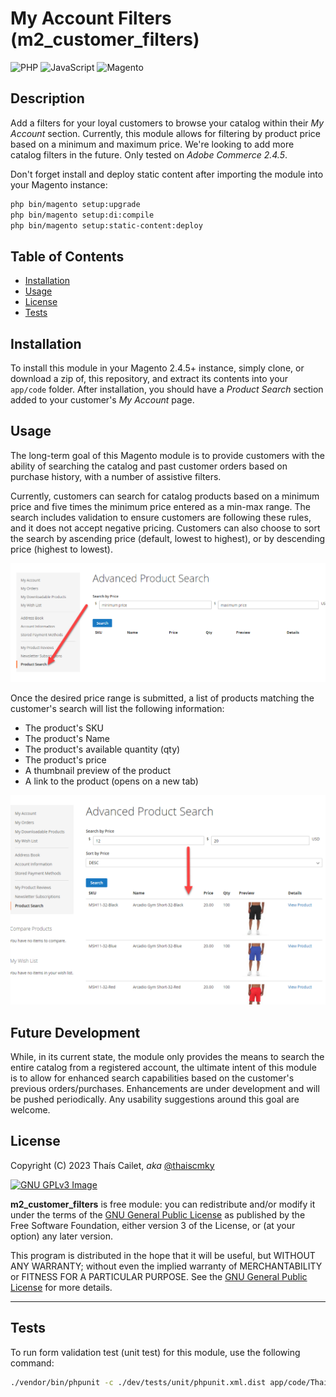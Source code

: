 # My Account Filters (m2_customer_filters)
![PHP](https://img.shields.io/badge/PHP-777BB4?style=for-the-badge&logo=php&logoColor=white)
![JavaScript](https://img.shields.io/badge/JavaScript-323330?style=for-the-badge&logo=javascript&logoColor=F7DF1E)
![Magento](https://img.shields.io/badge/Magento-EE672F.svg?style=for-the-badge&logo=Magento&logoColor=white)
## Description
Add a filters for your loyal customers to browse your catalog within their _My Account_ section. 
Currently, this module allows for filtering by product price based on a minimum and maximum price.
We're looking to add more catalog filters in the future. Only tested on _Adobe Commerce 2.4.5_. 

Don't forget install and deploy static content after importing the module into your Magento instance:

```bash
php bin/magento setup:upgrade
php bin/magento setup:di:compile
php bin/magento setup:static-content:deploy
```

## Table of Contents

- [Installation](#installation)
- [Usage](#usage)
- [License](#license)
- [Tests](#tests)

## Installation

To install this module in your Magento 2.4.5+ instance, simply clone, or download a zip of, this repository, and extract its contents into your `app/code` folder. After installation, you should have a _Product Search_ section added to your customer's _My Account_ page.

## Usage

The long-term goal of this Magento module is to provide customers with the ability of searching the catalog and past customer orders based on purchase history, with a number of assistive filters.

Currently, customers can search for catalog products based on a minimum price and five times the minimum price entered as a min-max range. The search includes validation to ensure customers are following these rules, and it does not accept negative pricing.
Customers can also choose to sort the search by ascending price (default, lowest to highest), or by descending price (highest to lowest).

![alt Product Search section preview](assets/images/product_search_ss.png)

Once the desired price range is submitted, a list of products matching the customer's search will list the following information:

* The product's SKU
* The product's Name
* The product's available quantity (qty)
* The product's price
* A thumbnail preview of the product
* A link to the product (opens on a new tab)

![alt Product Search results preview](assets/images/product_search_results_ss.png)

## Future Development

While, in its current state, the module only provides the means to search the entire catalog from a registered account, the ultimate intent of this module is to allow for enhanced search capabilities based on the customer's previous orders/purchases. Enhancements are under development and will be pushed periodically. Any usability suggestions around this goal are welcome.


## License
Copyright (C) 2023  Thaís Cailet, _aka_ [@thaiscmky](https://github.com/thaiscmky)

[![GNU GPLv3 Image](https://www.gnu.org/graphics/gplv3-127x51.png)](http://www.gnu.org/licenses/gpl-3.0.en.html)

**m2_customer_filters** is free module: you can redistribute and/or modify it under the terms of the
[GNU General Public License](https://www.gnu.org/licenses/gpl.html) as
published by the Free Software Foundation, either version 3 of the License, or (at your option) any later version.

This program is distributed in the hope that it will be useful, 
but WITHOUT ANY WARRANTY; without even the implied warranty of MERCHANTABILITY or FITNESS FOR A PARTICULAR PURPOSE. 
See the [GNU General Public License](https://www.gnu.org/licenses/gpl.html) for more details.

---

## Tests

To run form validation test (unit test) for this module, use the following command:

```bash
./vendor/bin/phpunit -c ./dev/tests/unit/phpunit.xml.dist app/code/ThaisCmky/CustomerFilters/Test/Unit/ControllerResult.php
```
